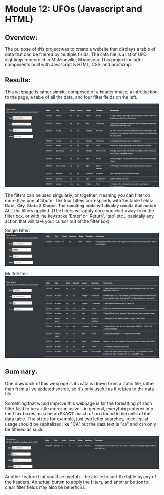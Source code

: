 # Module 12: UFOs (Javascript and HTML)

## Overview: 
The purpose of this project was to create a website that displays a table of data that can be filtered by multiple fields. The data file is a list of UFO sightings reocorded in McMinnville, Minnesota. This project includes components built with Javascript &  HTML, CSS, and bootstrap.

## Results:
This webpage is rather simple, comprised of a header image, a introduction to the page, a table of all the data, and four filter fields on the left. 

![Main Table](https://github.com/ahualoh/UFOs/blob/main/web/static/images/UFO_main-table.png)

The filters can be used singularly, or together, meaning you can filter on more than one attribute. The four filters corresponds with the table fields: Date, City, State & Shape. The resulting table will display results that match ALL the filters applied. (The filters will apply once you click away from the filter box, or with the keystroke 'Enter' or 'Return', 'tab' etc... basically any action that will take your cursor out of the filter box).

Single Filter:
![Single Filter](https://github.com/ahualoh/UFOs/blob/main/web/static/images/UFO_filtered.png)

Multi-Filter: 
![Multi Filter](https://github.com/ahualoh/UFOs/blob/main/web/static/images/UFO_multi-filter.png)

## Summary:
One drawback of this webpage is its data is drawn from a static file, rather than from a live updated source, so it's only useful as it relates to the data file. 

Something that would improve this webpage is for the formatting of each filter field to be a little more inclusive... in general, everything entered into the filter boxes must be an EXACT match of text found in the cells of the data table. The states for example, just two letter searches, in colliquial usage should be capitalized like "CA" but the data text is "ca" and can only be filtered as such. 

![filter match](https://github.com/ahualoh/UFOs/blob/main/web/static/images/UFO_filterfield.png)

Another feature that could be useful is the ability to sort the table by any of the headers. An actual button to apply the filters, and another button to clear filter fields may also be beneficial. 